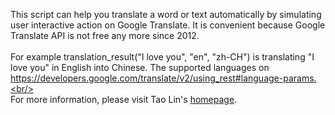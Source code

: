 This script can help you translate a word or text automatically by simulating user interactive action on Google Translate. It is convenient because Google Translate API is not free any more since 2012.<br/><br/>For example translation_result("I love you", "en", "zh-CH") is translating "I love you" in English into Chinese. The supported languages on https://developers.google.com/translate/v2/using_rest#language-params.<br/><br/>For more information, please visit Tao Lin's <a href="http://ta0lin.info/?page_id=452">homepage</a>.
